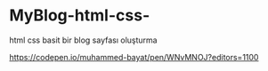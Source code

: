 # MyBlog-html-css-
html css basit bir blog sayfası oluşturma


https://codepen.io/muhammed-bayat/pen/WNvMNOJ?editors=1100
